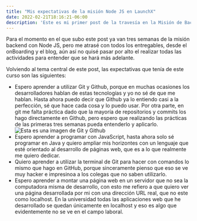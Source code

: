 ```yaml
---
title: "Mis expectativas de la misión Node JS en LaunchX"
date: 2022-02-21T18:16:21-06:00
description: 'Este es mi primer post de la travesía en la Misión de Backend con Node JS de Launch X.'
---
```


Para el momento en el que subo este post ya van tres semanas de la misión backend con Node JS, pero me atrasé con todos los entregables, desde el onBoarding y el blog, aún así no quisé pasar por alto el realizar todas las actividades para entender que se hará más adelante.

Volviendo al tema central de este post, las expectativas que tenía de este curso son las siguientes:

- Espero aprender a utilizar Git y Github, porque en muchas ocasiones los desarrolladores hablan de estas tecnologías y yo no sé de que me hablan. Hasta ahora puedo decir que Github ya lo entiendo casi a la perfección, sé que hace cada cosa y lo puedo usar. Por otra parte, en git me falta práctica dado que la mayoría de repositorios y commits los hago directamente en Github, pero espero que realizando las prácticas de las primeras tres semanas pueda entenderlo y aplicarlo.
![Esta es una imagen de Git y Github](https://camo.githubusercontent.com/38f113b96a368dfb7f634d2f2da97e7b8c748042d2a284b97c3fad048bb3ff55/68747470733a2f2f6d69726f2e6d656469756d2e636f6d2f6d61782f323733322f312a6d74736b3366515f4252656d466964686b656c3364412e706e67)
- Espero aprender a programar con JavaScript, hasta ahora solo sé programar en Java y quiero ampliar mis horizontes con un lenguaje que esté orientado al desarrollo de páginas web, que es a lo que realmente me quiero dedicar.
- Quiero aprender a utilizar la terminal de Git para hacer con comandos lo mismo que hago en GitHub, porque sinceramente pienso que eso se ve muy hacker e impresinoa a los colegas que no saben utilizarlo.
- Espero aprender a montar una página web en un servidor que no sea la computadora misma de desarrollo, con esto me refiero a que quiero ver una página desarrollada por mi con una dirección URL real, que no este como localhost. En la universidad todas las aplicaciones web que he desarrollado se quedan únicamente en localhost y eso es algo que evidentemente no se ve en el campo laboral.
